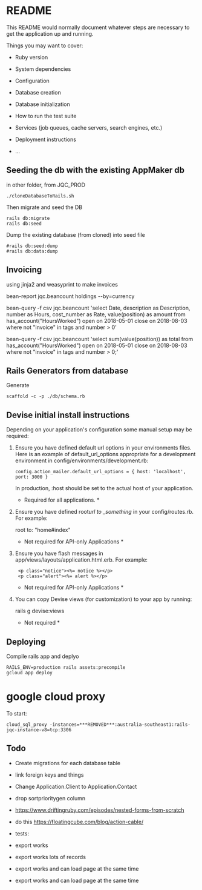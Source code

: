 # README

This README would normally document whatever steps are necessary to get the
application up and running.

Things you may want to cover:

- Ruby version

- System dependencies

- Configuration

- Database creation

- Database initialization

- How to run the test suite

- Services (job queues, cache servers, search engines, etc.)

- Deployment instructions

- ...

## Seeding the db with the existing AppMaker db

in other folder, from JQC_PROD

```
./cloneDatabaseToRails.sh
```

Then migrate and seed the DB
```
rails db:migrate
rails db:seed
```


Dump the existing database (from cloned) into seed file

```
#rails db:seed:dump
#rails db:data:dump
```

## Invoicing

using jinja2 and weasyprint to make invoices

bean-report jqc.beancount holdings --by=currency

bean-query -f csv jqc.beancount 'select Date, description as Description, number as Hours, cost_number as Rate, value(position) as amount from has_account("HoursWorked") open on 2018-05-01 close on 2018-08-03 where not "invoice" in tags and number > 0'

bean-query -f csv jqc.beancount 'select sum(value(position)) as total from has_account("HoursWorked") open on 2018-05-01 close on 2018-08-03 where not "invoice" in tags and number > 0;'

## Rails Generators from database

Generate

```
scaffold -c -p ./db/schema.rb
```

## Devise initial install instructions

Depending on your application's configuration some manual setup may be required:

1. Ensure you have defined default url options in your environments files. Here
   is an example of default_url_options appropriate for a development environment
   in config/environments/development.rb:

   ```
   config.action_mailer.default_url_options = { host: 'localhost', port: 3000 }
   ```

   In production, :host should be set to the actual host of your application.

   - Required for all applications. \*

2. Ensure you have defined root*url to \_something* in your config/routes.rb.
   For example:

   root to: "home#index"

   - Not required for API-only Applications \*

3. Ensure you have flash messages in app/views/layouts/application.html.erb.
   For example:

   ```
    <p class="notice"><%= notice %></p>
    <p class="alert"><%= alert %></p>
   ```

   - Not required for API-only Applications \*

4. You can copy Devise views (for customization) to your app by running:

   rails g devise:views

   - Not required \*

## Deploying

Compile rails app and deplyo

```
RAILS_ENV=production rails assets:precompile
gcloud app deploy
```

# google cloud proxy

To start:

```
cloud_sql_proxy -instances=***REMOVED***:australia-southeast1:rails-jqc-instance-v8=tcp:3306
```

## Todo

- Create migrations for each database table
- link foreign keys and things
- Change Application.Client to Application.Contact
- drop sortprioritygen column
- https://www.driftingruby.com/episodes/nested-forms-from-scratch

- do this https://floatingcube.com/blog/action-cable/
- tests: 
- export works
- export works lots of records
- export works and can load page at the same time
- export works and can load page at the same time
